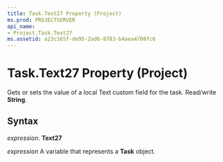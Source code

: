 ```yaml
---
title: Task.Text27 Property (Project)
ms.prod: PROJECTSERVER
api_name:
- Project.Task.Text27
ms.assetid: a23c165f-de95-2ad6-8783-b4aea4708fc6
---
```



# Task.Text27 Property (Project)

Gets or sets the value of a local Text custom field for the task. Read/write  **String**.


## Syntax

 _expression_. **Text27**

 _expression_ A variable that represents a **Task** object.


